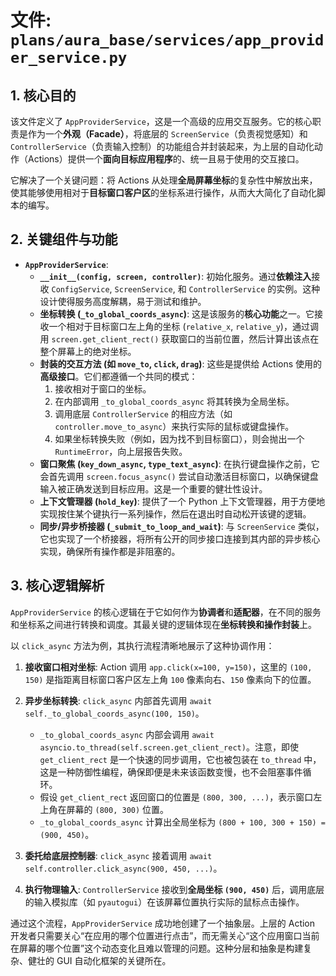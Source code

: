 # 文件: `plans/aura_base/services/app_provider_service.py`

## 1. 核心目的

该文件定义了 `AppProviderService`，这是一个高级的应用交互服务。它的核心职责是作为一个**外观（Facade）**，将底层的 `ScreenService`（负责视觉感知）和 `ControllerService`（负责输入控制）的功能组合并封装起来，为上层的自动化动作（Actions）提供一个**面向目标应用程序**的、统一且易于使用的交互接口。

它解决了一个关键问题：将 Actions 从处理**全局屏幕坐标**的复杂性中解放出来，使其能够使用相对于**目标窗口客户区**的坐标系进行操作，从而大大简化了自动化脚本的编写。

## 2. 关键组件与功能

*   **`AppProviderService`**:
    *   **`__init__(config, screen, controller)`**: 初始化服务。通过**依赖注入**接收 `ConfigService`, `ScreenService`, 和 `ControllerService` 的实例。这种设计使得服务高度解耦，易于测试和维护。
    *   **坐标转换 (`_to_global_coords_async`)**: 这是该服务的**核心功能**之一。它接收一个相对于目标窗口左上角的坐标 (`relative_x`, `relative_y`)，通过调用 `screen.get_client_rect()` 获取窗口的当前位置，然后计算出该点在整个屏幕上的绝对坐标。
    *   **封装的交互方法 (如 `move_to`, `click`, `drag`)**: 这些是提供给 Actions 使用的**高级接口**。它们都遵循一个共同的模式：
        1.  接收相对于窗口的坐标。
        2.  在内部调用 `_to_global_coords_async` 将其转换为全局坐标。
        3.  调用底层 `ControllerService` 的相应方法（如 `controller.move_to_async`）来执行实际的鼠标或键盘操作。
        4.  如果坐标转换失败（例如，因为找不到目标窗口），则会抛出一个 `RuntimeError`，向上层报告失败。
    *   **窗口聚焦 (`key_down_async`, `type_text_async`)**: 在执行键盘操作之前，它会首先调用 `screen.focus_async()` 尝试自动激活目标窗口，以确保键盘输入被正确发送到目标应用。这是一个重要的健壮性设计。
    *   **上下文管理器 (`hold_key`)**: 提供了一个 Python 上下文管理器，用于方便地实现按住某个键执行一系列操作，然后在退出时自动松开该键的逻辑。
    *   **同步/异步桥接器 (`_submit_to_loop_and_wait`)**: 与 `ScreenService` 类似，它也实现了一个桥接器，将所有公开的同步接口连接到其内部的异步核心实现，确保所有操作都是非阻塞的。

## 3. 核心逻辑解析

`AppProviderService` 的核心逻辑在于它如何作为**协调者**和**适配器**，在不同的服务和坐标系之间进行转换和调度。其最关键的逻辑体现在**坐标转换和操作封装**上。

以 `click_async` 方法为例，其执行流程清晰地展示了这种协调作用：

1.  **接收窗口相对坐标**: Action 调用 `app.click(x=100, y=150)`，这里的 `(100, 150)` 是指距离目标窗口客户区左上角 `100` 像素向右、`150` 像素向下的位置。

2.  **异步坐标转换**: `click_async` 内部首先调用 `await self._to_global_coords_async(100, 150)`。
    *   `_to_global_coords_async` 内部会调用 `await asyncio.to_thread(self.screen.get_client_rect)`。注意，即使 `get_client_rect` 是一个快速的同步调用，它也被包装在 `to_thread` 中，这是一种防御性编程，确保即便是未来该函数变慢，也不会阻塞事件循环。
    *   假设 `get_client_rect` 返回窗口的位置是 `(800, 300, ...)`，表示窗口左上角在屏幕的 `(800, 300)` 位置。
    *   `_to_global_coords_async` 计算出全局坐标为 `(800 + 100, 300 + 150) = (900, 450)`。

3.  **委托给底层控制器**: `click_async` 接着调用 `await self.controller.click_async(900, 450, ...)`。

4.  **执行物理输入**: `ControllerService` 接收到**全局坐标 `(900, 450)`** 后，调用底层的输入模拟库（如 `pyautogui`）在该屏幕位置执行实际的鼠标点击操作。

通过这个流程，`AppProviderService` 成功地创建了一个抽象层。上层的 Action 开发者只需要关心“在应用的哪个位置进行点击”，而无需关心“这个应用窗口当前在屏幕的哪个位置”这个动态变化且难以管理的问题。这种分层和抽象是构建复杂、健壮的 GUI 自动化框架的关键所在。